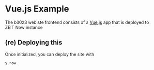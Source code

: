 # Vue.js Example

The b00z3 webiste frontend consists of a [Vue.js](https://vuejs.org/) app that is deployed to ZEIT Now instance

## (re) Deploying this 

Once initialized, you can deploy the site with

```shell
$ now
```
